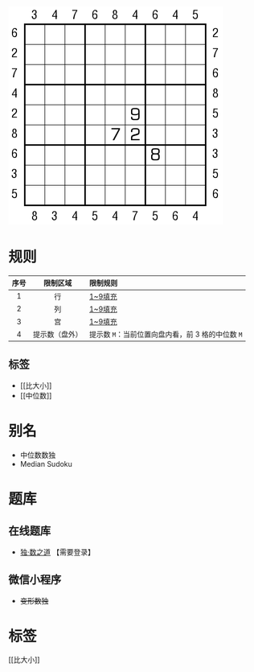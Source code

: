 ![](../../../images/sudoku/中位数数独.png)

# 规则
| 序号  |  限制区域   | 限制规则                           |
|:---:|:-------:|:-------------------------------|
|  1  |    行    | [1~9填充]                        |
|  2  |    列    | [1~9填充]                        |
|  3  |    宫    | [1~9填充]                        |
|  4  | 提示数（盘外） | 提示数 `M`：当前位置向盘内看，前 3 格的中位数 `M` |

## 标签
- [[比大小]]
- [[中位数]]

# 别名
- 中位数数独
- Median Sudoku

# 题库

## 在线题库
- [独·数之道](http://www.sudokufans.org.cn/main.index.php?type=px2) 【需要登录】

## 微信小程序
- ~~变形数独~~

# 标签
[[比大小]]

[1~9填充]: ../../../rules.md#1to9填充
